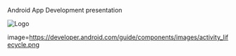 Android App Development presentation

![Logo](http://spark.apache.org/images/spark-logo-trademark.png)

image=https://developer.android.com/guide/components/images/activity_lifecycle.png
